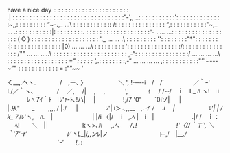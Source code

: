 

have a nice day :: : : : : : : : : : : : : : : : : : : : : : \
.| : : : : : : : : : : : : : : : : : : : : : : : : : : : : : : : : :”-'\,,
..\: : : : : : : : : : :'\: : : : : : : : : : : : : :~,,: : : : : : : : : “~-.,_ 
...\ : : : : : : : : : : :\: /: : : : : : : : : : : : : : : “,: : : : : : : : : : :"~,_ 
... .\: : : : : : : : : : :\|: : : : : : : : :_._ : : : : : : \: : : : : : : : : : : : :”- . 
... ...\: : : : : : : : : : \: : : : : : : : ( O ) : : : : : : \: : : : : : : : : : : : : : '\._ 
... ... .\ : : : : : : : : : '\': : : : : : : :"*": : : : : : : :|: : : : : : : : : : : : : : : |0) 
... ... ...\ : : : : : : : : : '\: : : : : : : : : : : : : : : :/: : : : : : : : : : : : : : : /"" 
... ... .....\ : : : : : : : : : \: : : : : : : : : : : : : ,-“: : : : : : : : : : : : : : : :/ 
... ... ... ...\ : : : : : : : : : \: : : : : : : : : _=" : : : : : ',_.: : : : : : : :,-“ 
... ... ... ... \,: : : : : : : : : \: :"”'~---~”" : : : : : : : : : : : : = :"”~~ '








く__,.ヘヽ.　　　　/　,ー､ 〉
　　　　　＼ ', !-─‐-i　/　/´
　　　 　 ／｀ｰ'　　　 L/／｀ヽ､
　　 　 /　 ／,　 /|　 ,　 ,　　　 ',
　　　ｲ 　/ /-‐/　ｉ　L_ ﾊ ヽ!　 i
　　　 ﾚ ﾍ 7ｲ｀ﾄ　 ﾚ'ｧ-ﾄ､!ハ|　 |
　　　　 !,/7 '0'　　 ´0iソ| 　 |　　　
　　　　 |.从"　　_　　 ,,,, / |./ 　 |
　　　　 ﾚ'| i＞.､,,__　_,.イ / 　.i 　|
　　　　　 ﾚ'| | / k_７_/ﾚ'ヽ,　ﾊ.　|
　　　　　　 | |/i 〈|/　 i　,.ﾍ |　i　|
　　　　　　.|/ /　ｉ： 　 ﾍ!　　＼　|
　　　 　 　 kヽ>､ﾊ 　 _,.ﾍ､ 　 /､!
　　　　　　 !'〈//｀Ｔ´', ＼ ｀'7'ｰr'
　　　　　　 ﾚ'ヽL__|___i,___,ンﾚ|ノ
　　　　　 　　　ﾄ-,/　|___./
　　　　　 　　　'ｰ'　　!_,.:




